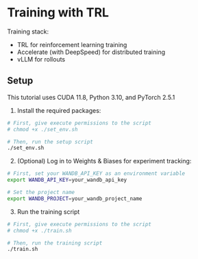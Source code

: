 # Training with TRL

Training stack:
- TRL for reinforcement learning training
- Accelerate (with DeepSpeed) for distributed training
- vLLM for rollouts


## Setup

This tutorial uses CUDA 11.8, Python 3.10, and PyTorch 2.5.1

1. Install the required packages:
```bash
# First, give execute permissions to the script
# chmod +x ./set_env.sh

# Then, run the setup script
./set_env.sh
```

2. (Optional) Log in to Weights & Biases for experiment tracking:
```bash
# First, set your WANDB_API_KEY as an environment variable
export WANDB_API_KEY=your_wandb_api_key

# Set the project name
export WANDB_PROJECT=your_wandb_project_name
```

3. Run the training script
```bash
# First, give execute permissions to the script
# chmod +x ./train.sh

# Then, run the training script
./train.sh
```
